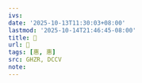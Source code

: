 ```yaml
---
ivs:
date: '2025-10-13T11:30:03+08:00'
lastmod: '2025-10-14T21:46:45-08:00'
title: 󰤍
url: 󰤍
tags: [惠, 惠]
src: GHZR, DCCV
note:
---
```

